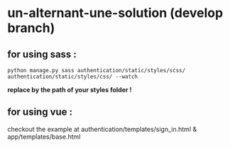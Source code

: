 # un-alternant-une-solution (develop branch)

## for using sass :

``
python manage.py sass authentication/static/styles/scss/ authentication/static/styles/css/ --watch
``

**replace by the path of your styles folder !**

## for using vue :

checkout the example at authentication/templates/sign_in.html & app/templates/base.html
